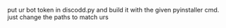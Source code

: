 put ur bot token in discodd.py and build it with the given pyinstaller cmd. just change the paths to match urs
